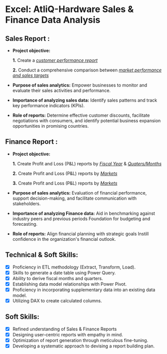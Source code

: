# Excel: AtliQ-Hardware Sales & Finance Data Analysis

## Sales Report :


- **Project objective:** 

    **1.** Create a _[customer performance report](https://github.com/ShridattaP20/Excel-AtliQ-Hardware-s/blob/main/AtliQ-Customer%20Performance.pdf)_ 

    **2.** Conduct a comprehensive comparison between _[market performance and sales targets](https://github.com/ShridattaP20/Excel-AtliQ-Hardware-s/blob/main/AtliQ-Market%20Performance.pdf)_

- **Purpose of sales analytics:** Empower businesses to monitor and evaluate their sales activities and performance.

- **Importance of analyzing sales data:** Identify sales patterns and track key performance indicators (KPIs).

- **Role of reports:** Determine effective customer discounts, facilitate negotiations with consumers, and identify potential business expansion opportunities in promising countries.


## Finance Report :

- **Project objective:** 

    **1.** Create Profit and Loss (P&L) reports by _[Fiscal Year](https://github.com/ShridattaP20/Excel-AtliQ-Hardware-s/blob/main/AtliQ-P%26L%20by%20fiscal%20year.pdf)_
                                                & _[Quaters/Months](https://github.com/ShridattaP20/Excel-AtliQ-Hardware-s/blob/main/AtliQ-P%26L%20by%20quaters.pdf)_ 

   **2.** Create Profit and Loss (P&L) reports by _[Markets](https://github.com/ShridattaP20/Excel-AtliQ-Hardware-s/blob/main/AtliQ-P%26L%20for%20markets.pdf)_

   **3.** Create Profit and Loss (P&L) reports by _[Markets](https://github.com/ShridattaP20/Excel-AtliQ-Hardware-s/blob/main/AtliQ-P%26L%20for%20markets.pdf)_

- **Purpose of sales analytics:** Evaluation of financial performance, support decision-making, and facilitate communication with stakeholders.

- **Importance of analyzing Finance data:** Aid in benchmarking against industry peers and previous periods Foundation for budgeting and forecasting.

- **Role of reports:** Align financial planning with strategic goals Instill confidence in the organization's financial outlook.


## Technical & Soft Skills:
- [x]	Proficiency in ETL methodology (Extract, Transform, Load).
- [x]	Skills to generate a date table using Power Query.
- [x]	Ability to derive fiscal months and quarters.
- [x]	Establishing data model relationships with Power Pivot.
- [x]	Proficiency in incorporating supplementary data into an existing data model.
- [x]	Utilizing DAX to create calculated columns.

## Soft Skills:
- [x]	Refined understanding of Sales & Finance Reports
- [x]	Designing user-centric reports with empathy in mind.
- [x]	Optimization of report generation through meticulous fine-tuning.
- [x]	Developing a systematic approach to devising a report building plan.

